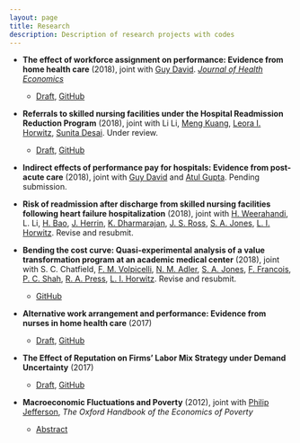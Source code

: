 ```yaml
---
layout: page
title: Research
description: Description of research projects with codes
---
```


- **The effect of workforce assignment on performance: Evidence from home health care** (2018), joint with [Guy David](https://hcmg.wharton.upenn.edu/profile/gdavid2/). [_Journal of Health Economics_](https://doi.org/10.1016/j.jhealeco.2018.03.003)
  - [Draft](https://www.dropbox.com/s/f8vgj3rpvqquif8/handoffs-readmit-published-draft.pdf?dl=0), [GitHub](https://github.com/lucy-kim/handoffs-readmit)

- **Referrals to skilled nursing facilities under the Hospital Readmission Reduction Program** (2018), joint with Li Li, [Meng Kuang](https://medicine.yale.edu/core/people/meng_kuang.profile), [Leora I. Horwitz](https://nyulangone.org/doctors/1841334810/leora-horwitz), [Sunita Desai](https://med.nyu.edu/faculty/sunita-m-desai). Under review.
  - [Draft](https://www.dropbox.com/s/0cdh3i1l3o75u8c/hrrp-snf-medical-7.2.18.pdf?dl=0), [GitHub](https://github.com/lucy-kim/vertical-integration)

- **Indirect effects of performance pay for hospitals: Evidence from post-acute care** (2018), joint with [Guy David](https://hcmg.wharton.upenn.edu/profile/gdavid2/) and [Atul Gupta](https://hcmg.wharton.upenn.edu/profile/atulgup/). Pending submission.

- **Risk of readmission after discharge from skilled nursing facilities following heart failure hospitalization** (2018), joint with [H. Weerahandi](https://nyulangone.org/doctors/1336373992/himali-m-weerahandi), L. Li, [H. Bao](https://medicine.yale.edu/core/people/haikun_bao.profile), [J. Herrin](https://medicine.yale.edu/people/organizations/jeph_herrin.profile), [K. Dharmarajan](https://medicine.yale.edu/core/people/kumar_dharmarajan.profile), [J. S. Ross](https://medicine.yale.edu/intmed/people/joseph_ross-2.profile), [S. A. Jones](https://med.nyu.edu/faculty/simon-a-jones), [L. I. Horwitz]((https://nyulangone.org/doctors/1841334810/leora-horwitz)). Revise and resubmit.

- **Bending the cost curve: Quasi-experimental analysis of a value transformation program at an academic medical center** (2018), joint with S. C. Chatfield, [F. M. Volpicelli](https://nyulangone.org/doctors/1366679235/frank-m-volpicelli), [N. M. Adler](https://nyulangone.org/doctors/1821294034/nicole-m-adler), [S. A. Jones](https://med.nyu.edu/faculty/simon-a-jones), [F. Francois](https://nyulangone.org/doctors/1164516712/fritz-francois), [P. C. Shah](https://nyulangone.org/doctors/1508925991/paresh-c-shah), [R. A. Press](https://nyulangone.org/doctors/1538217195/robert-a-press), [L. I. Horwitz]((https://nyulangone.org/doctors/1841334810/leora-horwitz)). Revise and resubmit.
  - [GitHub](https://github.com/lucy-kim/VBM-eval)

- **Alternative work arrangement and performance: Evidence from nurses in home health care** (2017)
  - [Draft](https://www.dropbox.com/s/rgayoxr0ybjd5a7/altwork-readmit.pdf?dl=0), [GitHub](https://github.com/lucy-kim/altwork-readmit)

- **The Effect of Reputation on Firms’ Labor Mix Strategy under Demand Uncertainty** (2017)
  - [Draft](https://www.dropbox.com/s/7xx1lo0ejbku9hp/labormix-demandfluc.pdf?dl=0), [GitHub](https://github.com/lucy-kim/labormix-demandfluc)

- **Macroeconomic Fluctuations and Poverty** (2012), joint with [Philip Jefferson](http://www.swarthmore.edu/profile/philip-jefferson), _The Oxford Handbook of the Economics of Poverty_
  - [Abstract](http://www.oxfordhandbooks.com/view/10.1093/oxfordhb/9780195393781.001.0001/oxfordhb-9780195393781-e-16)
